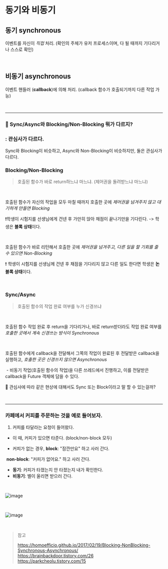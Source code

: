 # 동기와 비동기

## 동기 synchronous

이벤트를 자신이 *직접* 처리. (확인의 주체가 유저 프로세스이며, 다 될 때까지 기다리거나 스스로 확인)

<br/>

## 비동기 asynchronous

이벤트 핸들러 (**callback**)에 의해 처리. (callback 함수가 호출되기까지 다른 작업 가능)

<br/>

---

### 🤔 Sync/Async와 Blocking/Non-Blocking 뭐가 다르지?

### : 관심사가 다르다.

Sync와 Blocking이 비슷하고, Async와 Non-Blocking이 비슷하지만, 둘은 관심사가 다르다.

### **Blocking/Non-Blocking**

>  호출된 함수가 바로 return하느냐 마느냐. (제어권을 돌려받느냐 마느냐)

<br/>

호출된 함수가 자신의 작업을 모두 마칠 때까지 호출한 곳에 *제어권을 넘겨주지 않고 대기하게 만들면 Blocking*

❗학생이 시험지를 선생님에게 건넨 후 가만히 앉아 채점이 끝나기만을 기다린다. -> 학생은 **블록 상태**이다.

<br/>

호출된 함수가 바로 리턴해서 호출한 곳에 *제어권을 넘겨주고, 다른 일을 할 기회를 줄 수 있으면 Non-Blocking*

❗️ 학생이 시험지를 선생님께 건넨 후 채점을 기다리지 않고 다른 일도 한다면 학생은 **논블록 상태**이다.

<br/>

### **Sync/Async**

> 호출된 함수의 작업 완료 여부를 누가 신경쓰냐

<br/>

호출된 함수 작업 완료 후 return을 기다리거나, 바로 return받더라도 작업 완료 여부를 *호출한 곳에서 계속 신경쓰는 방식이 Synchronous*

<br/>

호출된 함수에게 callback을 전달해서 그쪽의 작업이 완료된 후 전달받은 callback을 실행하고, *호출한 곳은 신경쓰지 않으면 Asynchronous*

​	- 비동기 작업(호출된 함수의 작업)을 다른 쓰레드에서 진행하고, 이를 전달받은 callback을 Future 객체에 담을 수 있다.



🤔 관심사에 따라 같은 현상에 대해서도 Sync 또는 Block이라고 말 할 수 있는걸까?

<br/>

---

### 카페에서 커피를 주문하는 것을 예로 들어보자.

1. 커피를 타달라는 요청이 들어왔다.

- 이 때, 커피가 있으면 타준다. (block/non-block 모두)

- 커피가 없는 경우, **block**: "잠깐만요" 하고 사러 간다.

​						**non-block**: "커피가 없어요." 하고 사러 간다.

- **동기**: 커피가 타졌는지 안 타졌는지 내가 확인한다.
- **비동기**: 벨이 울리면 받으러 간다.

<br/>

![image](https://user-images.githubusercontent.com/19922698/90541412-8e424e00-e1bd-11ea-9474-24efaa436be7.png)

<br/>

![image](https://user-images.githubusercontent.com/19922698/90542055-8505b100-e1be-11ea-9272-48b18f7df398.png)



<br/>

> 참고
>
> https://homoefficio.github.io/2017/02/19/Blocking-NonBlocking-Synchronous-Asynchronous/  
> https://brainbackdoor.tistory.com/26  
> https://parkcheolu.tistory.com/15  


